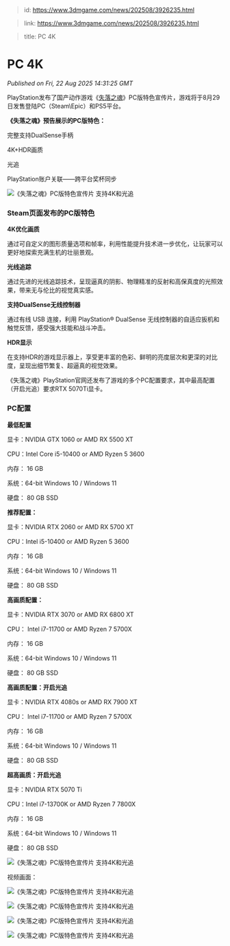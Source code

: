 > id: https://www.3dmgame.com/news/202508/3926235.html

> link: https://www.3dmgame.com/news/202508/3926235.html

> title: PC 4K

# PC 4K
_Published on Fri, 22 Aug 2025 14:31:25 GMT_

PlayStation发布了国产动作游戏《[失落之魂](https://www.3dmgame.com/games/lostsoulaside/)》PC版特色宣传片，游戏将于8月29日发售登陆PC（Steam\\Epic）和PS5平台。

**《失落之魂》预告展示的PC版特色：**

完整支持DualSense手柄

4K+HDR画质

光追

PlayStation账户关联——跨平台奖杯同步

![《失落之魂》PC版特色宣传片 支持4K和光追](https://img.3dmgame.com/uploads/images/news/20250822/1755872927_958008_jpg_r.jpg)

### Steam页面发布的PC版特色

**4K优化画质**

通过可自定义的图形质量选项和帧率，利用性能提升技术进一步优化，让玩家可以更好地探索充满生机的壮丽景观。

**光线追踪**

通过先进的光线追踪技术，呈现逼真的阴影、物理精准的反射和高保真度的光照效果，带来无与伦比的视觉真实感。

**支持DualSense无线控制器**

通过有线 USB 连接，利用 PlayStation® DualSense 无线控制器的自适应扳机和触觉反馈，感受强大技能和战斗冲击。

**HDR显示**

在支持HDR的游戏显示器上，享受更丰富的色彩、鲜明的亮度层次和更深的对比度，呈现出细节繁复、超逼真的视觉效果。

《失落之魂》PlayStation官网还发布了游戏的多个PC配置要求，其中最高配置（开启光追）要求RTX 5070Ti显卡。

### PC配置

**最低配置**

显卡：NVIDIA GTX 1060 or AMD RX 5500 XT

CPU：Intel Core i5-10400 or AMD Ryzen 5 3600

内存： 16 GB

系统：64-bit Windows 10 / Windows 11

硬盘： 80 GB SSD

**推荐配置：**

显卡：NVIDIA RTX 2060 or AMD RX 5700 XT

CPU：Intel i5-10400 or AMD Ryzen 5 3600

内存： 16 GB

系统：64-bit Windows 10 / Windows 11

硬盘： 80 GB SSD

**高画质配置：**

显卡：NVIDIA RTX 3070 or AMD RX 6800 XT

CPU： Intel i7-11700 or AMD Ryzen 7 5700X

内存： 16 GB

系统：64-bit Windows 10 / Windows 11

硬盘： 80 GB SSD

**高画质配置：开启光追**

显卡：NVIDIA RTX 4080s or AMD RX 7900 XT

CPU： Intel i7-11700 or AMD Ryzen 7 5700X

内存： 16 GB

系统：64-bit Windows 10 / Windows 11

硬盘： 80 GB SSD

**超高画质：开启光追**

显卡：NVIDIA RTX 5070 Ti

CPU：Intel i7-13700K or AMD Ryzen 7 7800X

内存： 16 GB

系统：64-bit Windows 10 / Windows 11

硬盘： 80 GB SSD

![《失落之魂》PC版特色宣传片 支持4K和光追](https://img.3dmgame.com/uploads/images/news/20250822/1755872927_569381_jpg_r.jpg)

视频画面：

![《失落之魂》PC版特色宣传片 支持4K和光追](https://img.3dmgame.com/uploads/images/news/20250822/1755872927_542687_jpg_r.jpg)

![《失落之魂》PC版特色宣传片 支持4K和光追](https://img.3dmgame.com/uploads/images/news/20250822/1755872927_359816_jpg_r.jpg)

![《失落之魂》PC版特色宣传片 支持4K和光追](https://img.3dmgame.com/uploads/images/news/20250822/1755872927_360062_jpg_r.jpg)

![《失落之魂》PC版特色宣传片 支持4K和光追](https://img.3dmgame.com/uploads/images/news/20250822/1755872927_872852_jpg_r.jpg)
